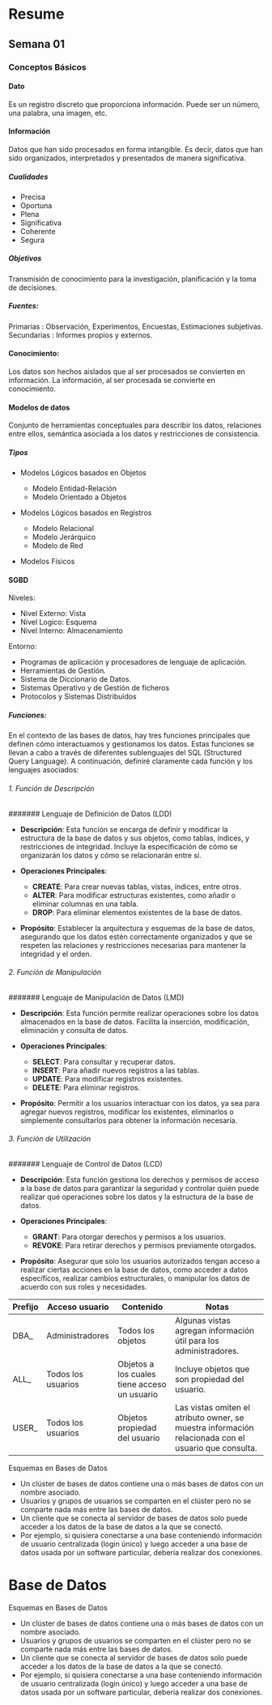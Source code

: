 # Resume

## Semana 01

### Conceptos Básicos

#### Dato

Es un registro discreto que proporciona información. Puede ser un número, una palabra, una imagen, etc.

#### Información

Datos que han sido procesados en forma intangible. Es decir, datos que han sido organizados, interpretados y presentados de manera significativa.

##### Cualidades
- Precisa
- Oportuna
- Plena
- Significativa
- Coherente
- Segura

##### Objetivos
Transmisión de conocimiento para la investigación, planificación y la toma de decisiones.

##### Fuentes:
Primarias : Observación, Experimentos, Encuestas, Estimaciones subjetivas.
Secundarias : Informes propios y externos.

#### Conocimiento:

Los datos son hechos aislados que al ser procesados se convierten en información. La información, al ser procesada se convierte en conocimiento.

#### Modelos de datos

Conjunto de herramientas conceptuales para describir los datos, relaciones entre ellos, semántica asociada a los datos y restricciones de consistencia.

##### Tipos

- Modelos Lógicos basados en Objetos
  - Modelo Entidad-Relación
  - Modelo Orientado a Objetos

- Modelos Lógicos basados en Registros
  - Modelo Relacional
  - Modelo Jerárquico
  - Modelo de Red
- Modelos Físicos

#### SGBD

Niveles:

- Nivel Externo: Vista
- Nivel Logico: Esquema
- Nivel Interno: Almacenamiento

Entorno:

- Programas de aplicación y procesadores de lenguaje de aplicación.
- Herramientas de Gestión.
- Sistema de Diccionario de Datos.
- Sistemas Operativo y de Gestión de ficheros
- Protocolos y Sistemas Distribuidos

##### Funciones:

En el contexto de las bases de datos, hay tres funciones principales que definen cómo interactuamos y gestionamos los datos. Estas funciones se llevan a cabo a través de diferentes sublenguajes del SQL (Structured Query Language). A continuación, definiré claramente cada función y los lenguajes asociados:

###### 1. Función de Descripción

####### Lenguaje de Definición de Datos (LDD)

- **Descripción**: Esta función se encarga de definir y modificar la estructura de la base de datos y sus objetos, como tablas, índices, y restricciones de integridad. Incluye la especificación de cómo se organizarán los datos y cómo se relacionarán entre sí.
  
- **Operaciones Principales**: 
  - **CREATE**: Para crear nuevas tablas, vistas, índices, entre otros.
  - **ALTER**: Para modificar estructuras existentes, como añadir o eliminar columnas en una tabla.
  - **DROP**: Para eliminar elementos existentes de la base de datos.

- **Propósito**: Establecer la arquitectura y esquemas de la base de datos, asegurando que los datos estén correctamente organizados y que se respeten las relaciones y restricciones necesarias para mantener la integridad y el orden.

###### 2. Función de Manipulación

####### Lenguaje de Manipulación de Datos (LMD)

- **Descripción**: Esta función permite realizar operaciones sobre los datos almacenados en la base de datos. Facilita la inserción, modificación, eliminación y consulta de datos.
  
- **Operaciones Principales**: 
  - **SELECT**: Para consultar y recuperar datos.
  - **INSERT**: Para añadir nuevos registros a las tablas.
  - **UPDATE**: Para modificar registros existentes.
  - **DELETE**: Para eliminar registros.

- **Propósito**: Permitir a los usuarios interactuar con los datos, ya sea para agregar nuevos registros, modificar los existentes, eliminarlos o simplemente consultarlos para obtener la información necesaria.

###### 3. Función de Utilización

####### Lenguaje de Control de Datos (LCD)

- **Descripción**: Esta función gestiona los derechos y permisos de acceso a la base de datos para garantizar la seguridad y controlar quién puede realizar qué operaciones sobre los datos y la estructura de la base de datos.
  
- **Operaciones Principales**: 
  - **GRANT**: Para otorgar derechos y permisos a los usuarios.
  - **REVOKE**: Para retirar derechos y permisos previamente otorgados.

- **Propósito**: Asegurar que solo los usuarios autorizados tengan acceso a realizar ciertas acciones en la base de datos, como acceder a datos específicos, realizar cambios estructurales, o manipular los datos de acuerdo con sus roles y necesidades.




| Prefijo | Acceso usuario        | Contenido                          | Notas                                                                 |
|---------|----------------------|------------------------------------|-----------------------------------------------------------------------|
| DBA_    | Administradores      | Todos los objetos                  | Algunas vistas agregan información útil para los administradores.     |
| ALL_    | Todos los usuarios   | Objetos a los cuales tiene acceso un usuario | Incluye objetos que son propiedad del usuario.                        |
| USER_   | Todos los usuarios   | Objetos propiedad del usuario       | Las vistas omiten el atributo owner, se muestra información relacionada con el usuario que consulta.           |


Esquemas en Bases de Datos
- Un clúster de bases de datos contiene una o más bases de datos con un nombre asociado.
- Usuarios y grupos de usuarios se comparten en el clúster pero no se comparte nada más entre las bases de datos.
- Un cliente que se conecta al servidor de bases de datos solo puede acceder a los datos de la base de datos a la que se conectó.
- Por ejemplo, si quisiera conectarse a una base conteniendo información de usuario centralizada (login único) y luego acceder a una base de datos usada por un software particular, debería realizar dos conexiones.

# Base de Datos

Esquemas en Bases de Datos
- Un clúster de bases de datos contiene una o más bases de datos con un nombre asociado.
- Usuarios y grupos de usuarios se comparten en el clúster pero no se comparte nada más entre las bases de datos.
- Un cliente que se conecta al servidor de bases de datos solo puede acceder a los datos de la base de datos a la que se conectó.
- Por ejemplo, si quisiera conectarse a una base conteniendo información de usuario centralizada (login único) y luego acceder a una base de datos usada por un software particular, debería realizar dos conexiones.